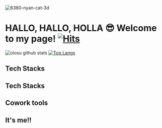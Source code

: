 
![6380-nyan-cat-3d](https://user-images.githubusercontent.com/99783474/177785225-9aaa037c-d058-450e-b66f-af977155423f.gif) 
# HALLO, HALLO, HOLLA 😎    Welcome to my page!  [![Hits](https://hits.seeyoufarm.com/api/count/incr/badge.svg?url=https%3A%2F%2Fgithub.com%2Foiosu&count_bg=%23E7A9C1&title_bg=%23EA5171&icon=&icon_color=%23E7E7E7&title=hits&edge_flat=false)](https://hits.seeyoufarm.com)
![oiosu github stats](https://github-readme-stats.vercel.app/api?username=oiosu&show_icons=true) [![Top Langs](https://github-readme-stats.vercel.app/api/top-langs/?username=anuraghazra&layout=compact)](https://github.com/anuraghazra/github-readme-stats)


## Tech Stacks

## Tech Stacks    

## Cowork tools

## It's me!! 




<!--
**oiosu/oiosu** is a ✨ _special_ ✨ repository because its `README.md` (this file) appears on your GitHub profile.
